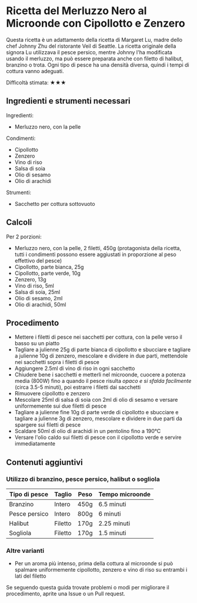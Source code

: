 # Ricetta del Merluzzo Nero al Microonde con Cipollotto e Zenzero

Questa ricetta è un adattamento della ricetta di Margaret Lu, madre dello chef Johnny Zhu del ristorante Veil di Seattle. La ricetta originale della signora Lu utilizzava il pesce persico, mentre Johnny l'ha modificata usando il merluzzo, ma può essere preparata anche con filetto di halibut, branzino o trota. Ogni tipo di pesce ha una densità diversa, quindi i tempi di cottura vanno adeguati.

Difficoltà stimata: ★★★

## Ingredienti e strumenti necessari

Ingredienti:

- Merluzzo nero, con la pelle

Condimenti:

- Cipollotto
- Zenzero
- Vino di riso
- Salsa di soia
- Olio di sesamo
- Olio di arachidi

Strumenti:

- Sacchetto per cottura sottovuoto

## Calcoli

Per 2 porzioni:

- Merluzzo nero, con la pelle, 2 filetti, 450g (protagonista della ricetta, tutti i condimenti possono essere aggiustati in proporzione al peso effettivo del pesce)
- Cipollotto, parte bianca, 25g
- Cipollotto, parte verde, 10g
- Zenzero, 13g
- Vino di riso, 5ml
- Salsa di soia, 25ml
- Olio di sesamo, 2ml
- Olio di arachidi, 50ml

## Procedimento

- Mettere i filetti di pesce nei sacchetti per cottura, con la pelle verso il basso su un piatto
- Tagliare a julienne 25g di parte bianca di cipollotto e sbucciare e tagliare a julienne 10g di zenzero, mescolare e dividere in due parti, mettendole nei sacchetti sopra i filetti di pesce
- Aggiungere 2.5ml di vino di riso in ogni sacchetto
- Chiudere bene i sacchetti e metterli nel microonde, cuocere a potenza media (800W) fino a quando il pesce risulta *opaco e si sfalda facilmente* (circa 3.5-5 minuti), poi estrarre i filetti dai sacchetti
- Rimuovere cipollotto e zenzero
- Mescolare 25ml di salsa di soia con 2ml di olio di sesamo e versare uniformemente sui due filetti di pesce
- Tagliare a julienne fine 10g di parte verde di cipollotto e sbucciare e tagliare a julienne 3g di zenzero, mescolare e dividere in due parti da spargere sui filetti di pesce
- Scaldare 50ml di olio di arachidi in un pentolino fino a 190°C
- Versare l'olio caldo sui filetti di pesce con il cipollotto verde e servire immediatamente

## Contenuti aggiuntivi

### Utilizzo di branzino, pesce persico, halibut o sogliola

| Tipo di pesce | Taglio      | Peso  | Tempo microonde |
|--------------|------------|-------|----------------|
| Branzino     | Intero     | 450g  | 6.5 minuti     |
| Pesce persico| Intero     | 800g  | 6 minuti       |
| Halibut      | Filetto    | 170g  | 2.25 minuti    |
| Sogliola     | Filetto    | 170g  | 1.5 minuti     |

### Altre varianti

- Per un aroma più intenso, prima della cottura al microonde si può spalmare uniformemente cipollotto, zenzero e vino di riso su entrambi i lati del filetto

Se seguendo questa guida trovate problemi o modi per migliorare il procedimento, aprite una Issue o un Pull request.
